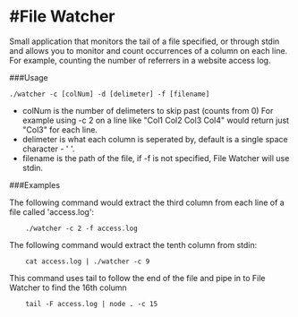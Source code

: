 #File Watcher
==========

Small application that monitors the tail of a file specified, or through stdin and allows you to monitor and count occurrences of a column on each line. For example, counting the number of referrers in a website access log.

###Usage

```Shell
./watcher -c [colNum] -d [delimeter] -f [filename]
```

+ colNum is the number of delimeters to skip past (counts from 0)
	For example using -c 2 on a line like "Col1 Col2 Col3 Col4" would return just "Col3" for each line.
+ delimeter is what each column is seperated by, default is a single space character - ' '.
+ filename is the path of the file, if -f is not specified, File Watcher will use stdin.

###Examples

The following command would extract the third column from each line of a file called 'access.log':
```Shell
	./watcher -c 2 -f access.log
```
The following command would extract the tenth column from stdin:
```Shell
	cat access.log | ./watcher -c 9
```

This command uses tail to follow the end of the file and pipe in to File Watcher to find the 16th column
```Shell
	tail -F access.log | node . -c 15
```